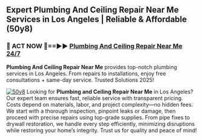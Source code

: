 ## Expert Plumbing And Ceiling Repair Near Me Services in Los Angeles | Reliable & Affordable (50y8)  

<h3>🚿 ACT NOW 🌟==►► <a href="https://tinyurl.com/2ne6vx2x" rel="nofollow">Plumbing And Ceiling Repair Near Me 24/7</a></h3>

**Plumbing And Ceiling Repair Near Me** provides top-notch plumbing services in Los Angeles. From repairs to installations, enjoy free consultations + same-day service. Trusted Solutions 2025!

[![50y8](https://i.imgur.com/4PFF4AK.jpeg)](https://tinyurl.com/2ne6vx2x)
Looking for **Plumbing and Ceiling Repair Near Me** in Los Angeles? Our expert team ensures fast, reliable service with transparent pricing. Costs depend on materials, labor, and project complexity—no hidden fees. We start with a thorough inspection, pinpoint leaks or damage, then proceed with precise repairs using top-grade supplies. From pipe fixes to drywall restoration, we handle every step efficiently, minimizing disruptions while restoring your home’s integrity. Trust us for quality and peace of mind!